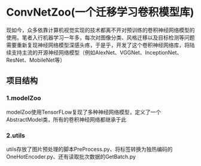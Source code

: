 # ConvNetZoo(一个迁移学习卷积模型库)

​		现如今，众多依靠计算机视觉实现的技术都离不开对预训练的卷积神经网络模型的使用。笔者入行机器学习一年多，每次对图像分类、风格迁移以及目标检测等问题需要重新复现神经网络模型深感头疼，于是乎，开发了这个卷积神经网络库，将陆续支持主流的开源神经网络模型（例如AlexNet、VGGNet、InceptionNet、ResNet、MobileNet等）

## 项目结构

### 1.modelZoo

​		modelZoo使用TensorFLow复现了多种神经网络模型，定义了一个AbstractModel类，所有的卷积神经网络都继承于此

### 2.utils

​		utils存放了图片预处理的脚本PreProcess.py、将标签转换为独热编码的OneHotEncoder.py、还有读取批次数据的GetBatch.py


